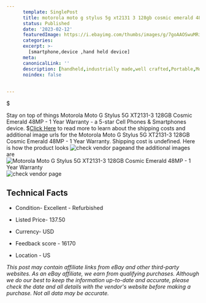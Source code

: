 ```yaml
---
      template: SinglePost
      title: motorola moto g stylus 5g xt2131 3 128gb cosmic emerald 48mp 1 year warranty
      status: Published
      date: '2023-02-12'
      featuredImage: https://i.ebayimg.com/thumbs/images/g/7goAAOSwuMRi9Wfq/s-l225.jpg
      categories: 
      excerpt: >-
        [smartphone,device ,hand held device]
      meta:
      canonicalLink: ''
      description: [handheld,industrially made,well crafted,Portable,Mobile,Compact,Convenient,Lightweight,Maneuverable,Man-portable,Miniature,Carriable,Hand-held,Light,Holdable,Transportable,Mobile device,Pocket-sized,On-the-go,Wireless,Cordless,Compact size,Convenient size, smartphone,device ,hand held device]
      noindex: false
      
        
---
```

$

Stay on top of things Motorola Moto G Stylus 5G XT2131-3 128GB Cosmic Emerald 48MP - 1 Year Warranty - a 5-star Cell Phones & Smartphones device.
$[Click Here](https://www.ebay.com/itm/255672487497?hash=item3b87448e49%3Ag%3A7goAAOSwuMRi9Wfq&mkevt=1&mkcid=1&mkrid=711-53200-19255-0&campid=%253CePNCampaignId%253E&customid=%253CreferenceId%253E&toolid=10049) to read more to learn about the shipping costs and additional image urls for the Motorola Moto G Stylus 5G XT2131-3 128GB Cosmic Emerald 48MP - 1 Year Warranty. Shipping cost is undefined. Here is how the product looks ![check vendor page](https://i.ebayimg.com/thumbs/images/g/7goAAOSwuMRi9Wfq/s-l225.jpg)and the additional images are![Motorola Moto G Stylus 5G XT2131-3 128GB Cosmic Emerald 48MP - 1 Year Warranty](https://i.ebayimg.com/images/g/7goAAOSwuMRi9Wfq/s-l960.jpg)![check vendor page](https://origin-galleryplus.ebayimg.com/ws/web/255672487497_2_0_1/225x225.jpg,https://origin-galleryplus.ebayimg.com/ws/web/255672487497_3_0_1/225x225.jpg,https://origin-galleryplus.ebayimg.com/ws/web/255672487497_4_0_1/225x225.jpg,https://origin-galleryplus.ebayimg.com/ws/web/255672487497_5_0_1/225x225.jpg)



 ## Technical Facts 



     
      

 - Condition- Excellent - Refurbished 


      

 - Listed Price- 137.50 


      

 - Currency- USD 


      

 - Feedback score - 16170 


      

 - Location - US 


      
      

 *_This post may contain affiliate links from eBay and other third-party websites. As an eBay affiliate, we earn from qualifying purchases. Although we do our best to keep the information up-to-date and accurate, please check the date and all details with the vendor's website before making a purchase. Not all data may be accurate._*







